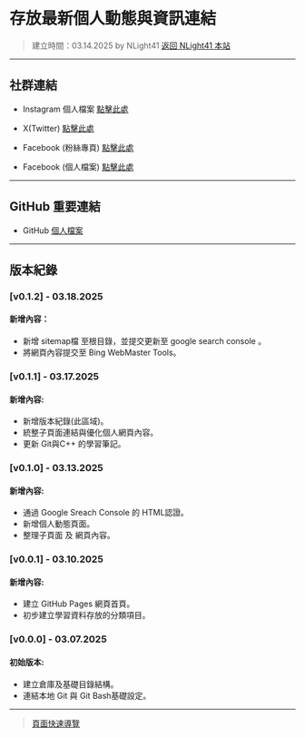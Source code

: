 # 存放最新個人動態與資訊連結  
> 建立時間：03.14.2025 by NLight41
> [返回 NLight41 本站](https://nlight41.github.io/NLight41_LearningRepo/)  
  
---
## 社群連結  
  
- Instagram 個人檔案 [點擊此處](https://www.instagram.com/nlight_art.0410?igsh=MXUwNmtzYzAyc2N5NA%3D%3D&utm_source=qr)  
  
- X(Twitter) [點擊此處](https://x.com/nlight41?s=21&t=6YXR5RkSiCKSdAWCuqknow)  
  
- Facebook (粉絲專頁) [點擊此處](https://www.facebook.com/profile.php?id=100083596751475)  
  
- Facebook (個人檔案) [點擊此處](https://www.facebook.com/profile.php?id=100081201527760)  
  
---
## GitHub 重要連結  
  
- GitHub [個人檔案](https://github.com/NLight41)  
  
---
## 版本紀錄  

### [v0.1.2] - 03.18.2025
#### 新增內容：
- 新增 sitemap檔 至根目錄，並提交更新至 google search console 。
- 將網頁內容提交至 Bing WebMaster Tools。
  
### [v0.1.1] - 03.17.2025  
#### 新增內容:  
- 新增版本紀錄(此區域)。
- 統整子頁面連結與優化個人網頁內容。
- 更新 Git與C++ 的學習筆記。
  
### [v0.1.0] - 03.13.2025  
#### 新增內容:  
- 通過 Google Sreach Console 的 HTML認證。  
- 新增個人動態頁面。  
- 整理子頁面 及 網頁內容。  
  
### [v0.0.1] - 03.10.2025  
#### 新增內容:  
- 建立 GitHub Pages 網頁首頁。  
- 初步建立學習資料存放的分類項目。  
  
### [v0.0.0] - 03.07.2025  
#### 初始版本:  
- 建立倉庫及基礎目錄結構。  
- 連結本地 Git 與 Git Bash基礎設定。  
  
---
> [頁面快速導覽](https://nlight41.github.io/NLight41_LearningRepo/WebStorage/)

